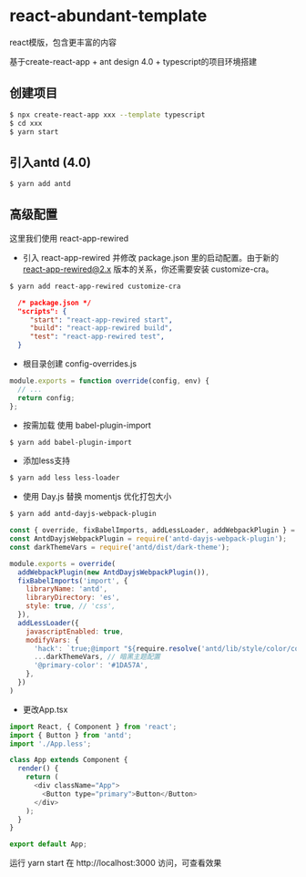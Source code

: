 # react-abundant-template
react模版，包含更丰富的内容

基于create-react-app + ant design 4.0 + typescript的项目环境搭建

## 创建项目
```bash
$ npx create-react-app xxx --template typescript
$ cd xxx
$ yarn start
```
## 引入antd (4.0)
```bash
$ yarn add antd
```
## 高级配置

这里我们使用 react-app-rewired

* 引入 react-app-rewired 并修改 package.json 里的启动配置。由于新的 react-app-rewired@2.x 版本的关系，你还需要安装 customize-cra。

```bash
$ yarn add react-app-rewired customize-cra
```
```json
  /* package.json */
  "scripts": {
     "start": "react-app-rewired start",
     "build": "react-app-rewired build",
     "test": "react-app-rewired test",
  }
```
* 根目录创建 config-overrides.js
```javascript
module.exports = function override(config, env) {
  // ...
  return config;
};
```
* 按需加载 使用 babel-plugin-import
```bash
$ yarn add babel-plugin-import
```
* 添加less支持
```bash
$ yarn add less less-loader
```
* 使用 Day.js 替换 momentjs 优化打包大小
```bash
$ yarn add antd-dayjs-webpack-plugin
```
```javascript
const { override, fixBabelImports, addLessLoader, addWebpackPlugin } = require('customize-cra');
const AntdDayjsWebpackPlugin = require('antd-dayjs-webpack-plugin');
const darkThemeVars = require('antd/dist/dark-theme');

module.exports = override(
  addWebpackPlugin(new AntdDayjsWebpackPlugin()),
  fixBabelImports('import', {
    libraryName: 'antd',
    libraryDirectory: 'es',
    style: true, // 'css',
  }),
  addLessLoader({
    javascriptEnabled: true,
    modifyVars: {
      'hack': `true;@import "${require.resolve('antd/lib/style/color/colorPalette.less')}";`,
      ...darkThemeVars, // 暗黑主题配置
      '@primary-color': '#1DA57A',
    },
  })
)
```
* 更改App.tsx
```javascript
import React, { Component } from 'react';
import { Button } from 'antd';
import './App.less';

class App extends Component {
  render() {
    return (
      <div className="App">
        <Button type="primary">Button</Button>
      </div>
    );
  }
}

export default App;
```
运行 yarn start 在 http://localhost:3000 访问，可查看效果
